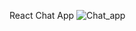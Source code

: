 React Chat App
![Chat_app](https://user-images.githubusercontent.com/51225627/128609677-a2da99dc-12a7-4af4-986c-948680756b0c.PNG)
